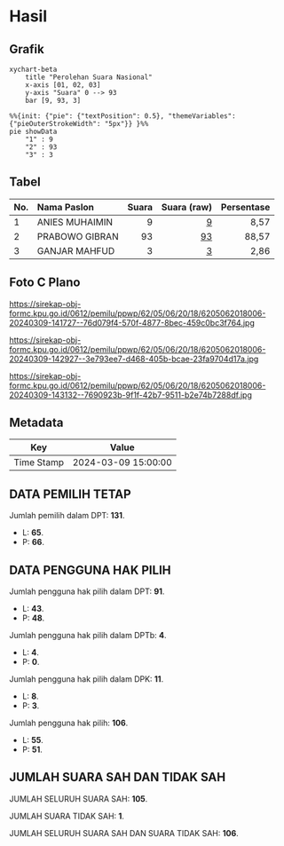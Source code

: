 # Hasil

## Grafik

```mermaid
xychart-beta
    title "Perolehan Suara Nasional"
    x-axis [01, 02, 03]
    y-axis "Suara" 0 --> 93
    bar [9, 93, 3]
```

```mermaid
%%{init: {"pie": {"textPosition": 0.5}, "themeVariables": {"pieOuterStrokeWidth": "5px"}} }%%
pie showData
    "1" : 9
    "2" : 93
    "3" : 3
```

## Tabel

| No. | Nama Paslon    | Suara | Suara (raw) | Persentase |
|:--- |:-------------- | -----:| -----------:| ----------:|
| 1   | ANIES MUHAIMIN | 9     | [9][p-1]    | 8,57       |
| 2   | PRABOWO GIBRAN | 93    | [93][p-2]   | 88,57      |
| 3   | GANJAR MAHFUD  | 3     | [3][p-3]    | 2,86       |


[p-1]: https://github.com/gigit-pemilu/pemilu-2024/blob/main/pilpres/hitung-suara/sub/62-kalimantan-tengah/sub/05-barito-utara/sub/06-lahei/sub/2018-muara-inu/sub/006-tps/sub/paslon-1.txt
[p-2]: https://github.com/gigit-pemilu/pemilu-2024/blob/main/pilpres/hitung-suara/sub/62-kalimantan-tengah/sub/05-barito-utara/sub/06-lahei/sub/2018-muara-inu/sub/006-tps/sub/paslon-2.txt
[p-3]: https://github.com/gigit-pemilu/pemilu-2024/blob/main/pilpres/hitung-suara/sub/62-kalimantan-tengah/sub/05-barito-utara/sub/06-lahei/sub/2018-muara-inu/sub/006-tps/sub/paslon-3.txt

## Foto C Plano

https://sirekap-obj-formc.kpu.go.id/0612/pemilu/ppwp/62/05/06/20/18/6205062018006-20240309-141727--76d079f4-570f-4877-8bec-459c0bc3f764.jpg

https://sirekap-obj-formc.kpu.go.id/0612/pemilu/ppwp/62/05/06/20/18/6205062018006-20240309-142927--3e793ee7-d468-405b-bcae-23fa9704d17a.jpg

https://sirekap-obj-formc.kpu.go.id/0612/pemilu/ppwp/62/05/06/20/18/6205062018006-20240309-143132--7690923b-9f1f-42b7-9511-b2e74b7288df.jpg


## Metadata

| Key        | Value               |
| ---------- | ------------------- |
| Time Stamp | 2024-03-09 15:00:00 |


## DATA PEMILIH TETAP

Jumlah pemilih dalam DPT: **131**.
 * L: **65**.
 * P: **66**.

## DATA PENGGUNA HAK PILIH

Jumlah pengguna hak pilih dalam DPT: **91**.
 * L: **43**.
 * P: **48**.

Jumlah pengguna hak pilih dalam DPTb: **4**.
 * L: **4**.
 * P: **0**.

Jumlah pengguna hak pilih dalam DPK: **11**.
 * L: **8**.
 * P: **3**.

Jumlah pengguna hak pilih: **106**.
 * L: **55**.
 * P: **51**.

## JUMLAH SUARA SAH DAN TIDAK SAH

JUMLAH SELURUH SUARA SAH: **105**.

JUMLAH SUARA TIDAK SAH: **1**.

JUMLAH SELURUH SUARA SAH DAN SUARA TIDAK SAH: **106**.


